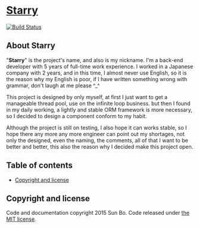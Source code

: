 # [Starry](https://github.com/LuckyStarry/Starry)
[![Build Status](https://img.shields.io/travis/LuckyStarry/Starry/master.svg)](https://travis-ci.org/LuckyStarry/Starry)

## About Starry

"**Starry**" is the project's name, and also is my nickname. I'm a back-end developer with 5 years of full-time work experience. I worked in a Japanese company with 2 years, and in this time, I almost never use English, so it is the reason why my English is poor, if I have written something wrong with grammar, don't laugh at me please ^_^

This project is designed by only myself, at first I just want to get a manageable thread pool, use on the infinite loop business. but then I found in my daily working, a lightly and stable ORM framework is more necessary, so I decided to design a component conform to my habit.

Although the project is still on testing, I also hope it can works stable, so I hope there any more any more engineer can point out my shortages, not only the designed, even the naming, the comments, all of that I want to be better and better, this also the reason why I decided make this project open.

## Table of contents
- [Copyright and license](#copyright-and-license)

## Copyright and license
Code and documentation copyright 2015 Sun Bo. Code released under [the MIT license](https://github.com/LuckyStarry/Starry/blob/master/LICENSE).
